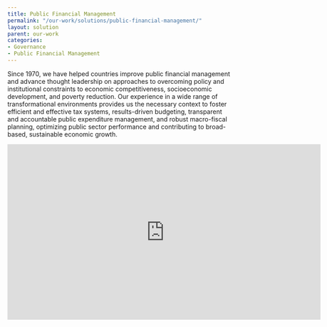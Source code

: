 ```yaml
---
title: Public Financial Management
permalink: "/our-work/solutions/public-financial-management/"
layout: solution
parent: our-work
categories:
- Governance
- Public Financial Management
---
```


Since 1970, we have helped countries improve public financial management and advance thought leadership on approaches to overcoming policy and institutional constraints to economic competitiveness, socioeconomic development, and poverty reduction. Our experience in a wide range of transformational environments provides us the necessary context to foster efficient and effective tax systems, results-driven budgeting, transparent and accountable public expenditure management, and robust macro-fiscal planning, optimizing public sector performance and contributing to broad-based, sustainable economic growth.

<iframe allowfullscreen="" frameborder="0" height="395" mozallowfullscreen="" src="http://player.vimeo.com/video/51713680?title=0&amp;byline=0&amp;portrait=0" webkitallowfullscreen="" width="703"></iframe>
